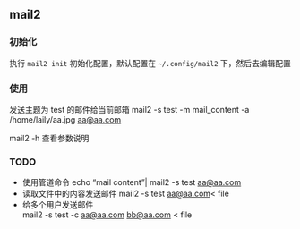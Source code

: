 ## mail2

### 初始化  
执行 `mail2 init` 初始化配置，默认配置在 `~/.config/mail2` 下，然后去编辑配置

### 使用
发送主题为 test 的邮件给当前邮箱
mail2 -s test -m mail_content -a /home/laily/aa.jpg aa@aa.com

mail2 -h 查看参数说明

### TODO 
- 使用管道命令
echo “mail content”| mail2 -s test aa@aa.com  
- 读取文件中的内容发送邮件
mail2 -s test aa@aa.com< file  
- 给多个用户发送邮件  
mail2 -s test -c aa@aa.com  bb@aa.com < file  
